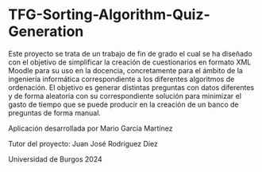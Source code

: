 # TFG-Sorting-Algorithm-Quiz-Generation

Este proyecto se trata de un trabajo de fin de grado el cual se ha diseñado con el objetivo de simplificar la creación de cuestionarios en formato XML Moodle para su uso en la docencia, concretamente para el ámbito de la ingeniería informática correspondiente a los diferentes algoritmos de ordenación. El objetivo es generar distintas preguntas con datos diferentes y de forma aleatoria con su correspondiente solución para minimizar el gasto de tiempo que se puede producir en la creación de un banco de preguntas de forma manual.

Aplicación desarrollada por Mario García Martínez

Tutor del proyecto: Juan José Rodriguez Díez

Universidad de Burgos 2024